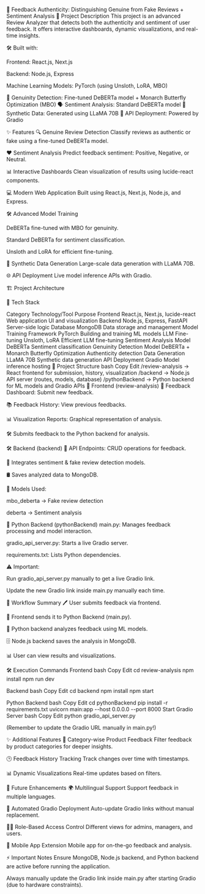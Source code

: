 
🎯 Feedback Authenticity: Distinguishing Genuine from Fake Reviews + Sentiment Analysis
📄 Project Description
This project is an advanced Review Analyzer that detects both the authenticity and sentiment of user feedback.
It offers interactive dashboards, dynamic visualizations, and real-time insights.

🛠️ Built with:

Frontend: React.js, Next.js

Backend: Node.js, Express

Machine Learning Models: PyTorch (using Unsloth, LoRA, MBO)

🧠 Genuinity Detection: Fine-tuned DeBERTa model + Monarch Butterfly Optimization (MBO)
🗣️ Sentiment Analysis: Standard DeBERTa model
🤖 Synthetic Data: Generated using LLaMA 70B
🚀 API Deployment: Powered by Gradio

✨ Features
🔍 Genuine Review Detection
Classify reviews as authentic or fake using a fine-tuned DeBERTa model.

❤️ Sentiment Analysis
Predict feedback sentiment: Positive, Negative, or Neutral.

📊 Interactive Dashboards
Clean visualization of results using lucide-react components.

💻 Modern Web Application
Built using React.js, Next.js, Node.js, and Express.

🛠️ Advanced Model Training

DeBERTa fine-tuned with MBO for genuinity.

Standard DeBERTa for sentiment classification.

Unsloth and LoRA for efficient fine-tuning.

🧪 Synthetic Data Generation
Large-scale data generation with LLaMA 70B.

🌐 API Deployment
Live model inference APIs with Gradio.

🏗️ Project Architecture

🚀 Tech Stack

Category	Technology/Tool	Purpose
Frontend	React.js, Next.js, lucide-react	Web application UI and visualization
Backend	Node.js, Express, FastAPI	Server-side logic
Database	MongoDB	Data storage and management
Model Training Framework	PyTorch	Building and training ML models
LLM Fine-tuning	Unsloth, LoRA	Efficient LLM fine-tuning
Sentiment Analysis Model	DeBERTa	Sentiment classification
Genuinity Detection Model	DeBERTa + Monarch Butterfly Optimization	Authenticity detection
Data Generation	LLaMA 70B	Synthetic data generation
API Deployment	Gradio	Model inference hosting
📂 Project Structure
bash
Copy
Edit
/review-analysis     → React frontend for submission, history, visualization
/backend              → Node.js API server (routes, models, database)
/pythonBackend        → Python backend for ML models and Gradio APIs
🎨 Frontend (review-analysis)
📝 Feedback Dashboard: Submit new feedback.

📚 Feedback History: View previous feedbacks.

📊 Visualization Reports: Graphical representation of analysis.

🛠️ Submits feedback to the Python backend for analysis.

🛠️ Backend (backend)
📡 API Endpoints: CRUD operations for feedback.

🤖 Integrates sentiment & fake review detection models.

🛢️ Saves analyzed data to MongoDB.

🧠 Models Used:

mbo_deberta → Fake review detection

deberta → Sentiment analysis

🧪 Python Backend (pythonBackend)
main.py: Manages feedback processing and model interaction.

gradio_api_server.py: Starts a live Gradio server.

requirements.txt: Lists Python dependencies.

⚠️ Important:

Run gradio_api_server.py manually to get a live Gradio link.

Update the new Gradio link inside main.py manually each time.

🔄 Workflow Summary
🖊️ User submits feedback via frontend.

🔗 Frontend sends it to Python Backend (main.py).

🧠 Python backend analyzes feedback using ML models.

🗄️ Node.js backend saves the analysis in MongoDB.

📊 User can view results and visualizations.

🛠️ Execution Commands
Frontend
bash
Copy
Edit
cd review-analysis
npm install
npm run dev

Backend
bash
Copy
Edit
cd backend
npm install
npm start

Python Backend
bash
Copy
Edit
cd pythonBackend
pip install -r requirements.txt
uvicorn main:app --host 0.0.0.0 --port 8000
Start Gradio Server
bash
Copy
Edit
python gradio_api_server.py

(Remember to update the Gradio URL manually in main.py!)


✨ Additional Features
🛒 Category-wise Product Feedback
Filter feedback by product categories for deeper insights.

🕒 Feedback History Tracking
Track changes over time with timestamps.

📊 Dynamic Visualizations
Real-time updates based on filters.

🚀 Future Enhancements
🌍 Multilingual Support
Support feedback in multiple languages.

🔄 Automated Gradio Deployment
Auto-update Gradio links without manual replacement.

🧑‍💼 Role-Based Access Control
Different views for admins, managers, and users.

📱 Mobile App Extension
Mobile app for on-the-go feedback and analysis.

⚡ Important Notes
Ensure MongoDB, Node.js backend, and Python backend are active before running the application.

Always manually update the Gradio link inside main.py after starting Gradio (due to hardware constraints).
